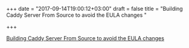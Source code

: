 +++
date = "2017-09-14T19:00:12+03:00"
draft = false
title = "Building Caddy Server From Source to avoid the EULA changes  "

+++

<p><a href="https://www.calhoun.io/building-caddy-server-from-source/">Building Caddy Server From Source to avoid the EULA changes  </a></p>